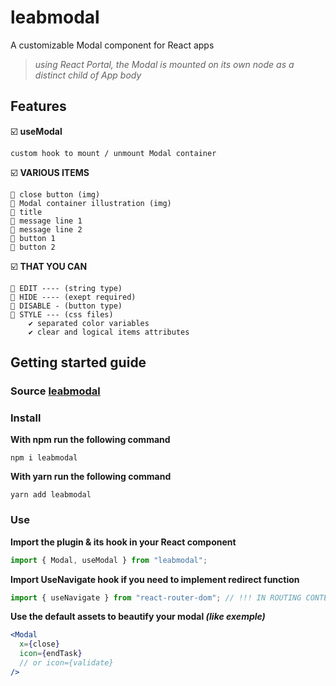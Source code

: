 # leabmodal

A customizable Modal component for React apps

> _using React Portal, the Modal is mounted on its own node as a distinct child of App body_

## Features

☑️ **useModal**

    custom hook to mount / unmount Modal container

☑️ **VARIOUS ITEMS**

    🔘 close button (img)
    🔘 Modal container illustration (img)
    🔘 title
    🔘 message line 1
    🔘 message line 2
    🔘 button 1
    🔘 button 2

☑️ **THAT YOU CAN**

    🔘 EDIT ---- (string type)
    🔘 HIDE ---- (exept required)
    🔘 DISABLE - (button type)
    🔘 STYLE --- (css files)
        ✔ separated color variables
        ✔ clear and logical items attributes

## Getting started guide

### Source [leabmodal](https://github.com/lea-bana/Modal-librairy.git)

### Install

**With npm run the following command**

    npm i leabmodal

**With yarn run the following command**

    yarn add leabmodal

### Use

**Import the plugin & its hook in your React component**

```jsx
import { Modal, useModal } from "leabmodal";
```

**Import UseNavigate hook if you need to implement redirect function**

```jsx
import { useNavigate } from "react-router-dom"; // !!! IN ROUTING CONTEXT
```

**Use the default assets to beautify your modal _(like exemple)_**

```jsx
<Modal
  x={close}
  icon={endTask}
  // or icon={validate}
/>
```
